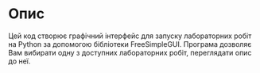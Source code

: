 # Опис 

Цей код створює графічний інтерфейс для запуску лабораторних робіт на Python за допомогою бібліотеки FreeSimpleGUI. 
Програма дозволяє Вам вибирати одну з доступних лабораторних робіт, переглядати опис до неї.